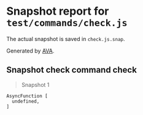 # Snapshot report for `test/commands/check.js`

The actual snapshot is saved in `check.js.snap`.

Generated by [AVA](https://ava.li).

## Snapshot check command check

> Snapshot 1

    AsyncFunction [
      undefined,
    ]
